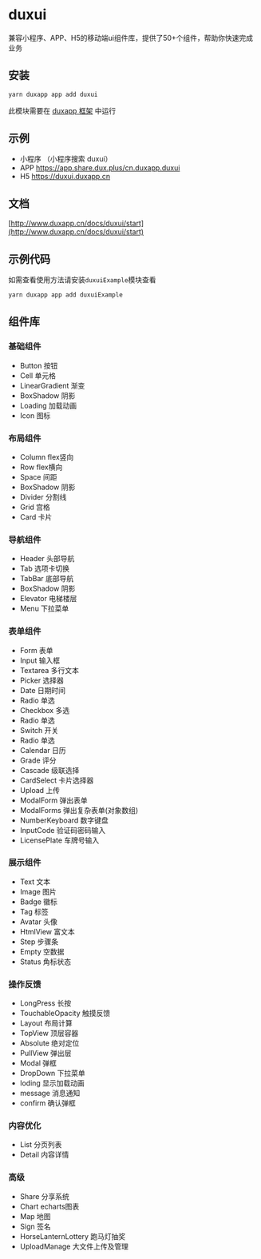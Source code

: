 # duxui

兼容小程序、APP、H5的移动端ui组件库，提供了50+个组件，帮助你快速完成业务

## 安装

```bash
yarn duxapp app add duxui
```

此模块需要在 [duxapp 框架](https://app.docs.dux.plus) 中运行

## 示例

- 小程序 （小程序搜索 duxui）
- APP https://app.share.dux.plus/cn.duxapp.duxui
- H5 https://duxui.duxapp.cn

## 文档

[http://www.duxapp.cn/docs/duxui/start](http://www.duxapp.cn/docs/duxui/start)

## 示例代码

如需查看使用方法请安装`duxuiExample`模块查看
```bash
yarn duxapp app add duxuiExample
```

## 组件库

### 基础组件
- Button 按钮
- Cell 单元格
- LinearGradient 渐变
- BoxShadow 阴影
- Loading 加载动画
- Icon 图标

### 布局组件
- Column flex竖向
- Row flex横向
- Space 间距
- BoxShadow 阴影
- Divider 分割线
- Grid 宫格
- Card 卡片

### 导航组件
- Header 头部导航
- Tab 选项卡切换
- TabBar 底部导航
- BoxShadow 阴影
- Elevator 电梯楼层
- Menu 下拉菜单

### 表单组件
- Form 表单
- Input 输入框
- Textarea 多行文本
- Picker 选择器
- Date 日期时间
- Radio 单选
- Checkbox 多选
- Radio 单选
- Switch 开关
- Radio 单选
- Calendar 日历
- Grade 评分
- Cascade 级联选择
- CardSelect 卡片选择器
- Upload 上传
- ModalForm 弹出表单
- ModalForms 弹出复杂表单(对象数组)
- NumberKeyboard 数字键盘
- InputCode 验证码密码输入
- LicensePlate 车牌号输入

### 展示组件
- Text 文本
- Image 图片
- Badge 徽标
- Tag 标签
- Avatar 头像
- HtmlView 富文本
- Step 步骤条
- Empty 空数据
- Status 角标状态

### 操作反馈
- LongPress 长按
- TouchableOpacity 触摸反馈
- Layout 布局计算
- TopView 顶层容器
- Absolute 绝对定位
- PullView 弹出层
- Modal 弹框
- DropDown 下拉菜单
- loding 显示加载动画
- message 消息通知
- confirm 确认弹框

### 内容优化
- List 分页列表
- Detail 内容详情

### 高级
- Share 分享系统
- Chart echarts图表
- Map 地图
- Sign 签名
- HorseLanternLottery 跑马灯抽奖
- UploadManage 大文件上传及管理
